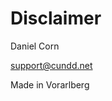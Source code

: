 Disclaimer
==========

Daniel Corn

[support@cundd.net](mailto:support@cundd.net)

Made in Vorarlberg